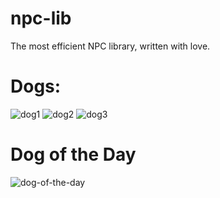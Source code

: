 # npc-lib
The most efficient NPC library, written with love.

# Dogs:
![dog1](https://nypost.com/wp-content/uploads/sites/2/2015/03/dieting_dachshund.jpg?quality=80&strip=all)
![dog2](https://vcahospitals.com/-/media/vca/images/lifelearn-images-foldered/9649/obese_dog.png?la=en&hash=B5FD814C82ADA4C17032947F4A767679)
![dog3](https://dogdaygetaway.com/wp-content/uploads/2021/02/fat-dog-952x476.jpg)

# Dog of the Day
![dog-of-the-day](https://media.discordapp.net/attachments/771445462111617065/918719599950852136/unknown.png?width=1440&height=290)
